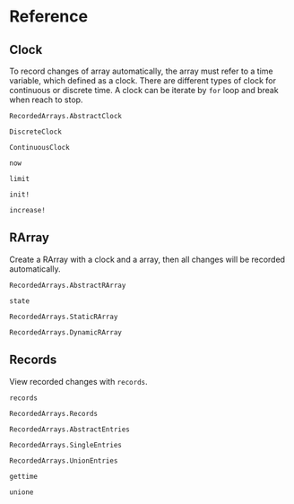 # Reference

## Clock

To record changes of array automatically, the array must refer to a time
variable, which defined as a clock. There are different types of clock for
continuous or discrete time. A clock can be iterate by `for` loop and break
when reach to stop.

```@docs
RecordedArrays.AbstractClock
```

```@docs
DiscreteClock
```

```@docs
ContinuousClock
```

```@docs
now
```

```@docs
limit
```

```@docs
init!
```

```@docs
increase!
```

## RArray

Create a RArray with a clock and a array, then all changes will be recorded
automatically.

```@docs
RecordedArrays.AbstractRArray
```

```@docs
state
```

```@docs
RecordedArrays.StaticRArray
```

```@docs
RecordedArrays.DynamicRArray
```

## Records

View recorded changes with `records`.
```@docs
records
```

```@docs
RecordedArrays.Records
```

```@docs
RecordedArrays.AbstractEntries
```

```@docs
RecordedArrays.SingleEntries
```

```@docs
RecordedArrays.UnionEntries
```

```@docs
gettime
```

```@docs
unione
```
